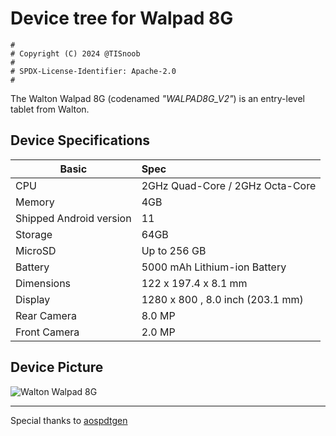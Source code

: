 # Device tree for Walpad 8G

```
#
# Copyright (C) 2024 @TISnoob
#
# SPDX-License-Identifier: Apache-2.0
#
```

The Walton Walpad 8G (codenamed _"WALPAD8G_V2"_) is an entry-level tablet from Walton.

## Device Specifications

| Basic                   | Spec                                                        |
| ----------------------- | :---------------------------------------------------------- |
| CPU                     | 2GHz Quad-Core / 2GHz Octa-Core                             |
| Memory                  | 4GB                                                         |
| Shipped Android version | 11                                                          |
| Storage                 | 64GB                                                        |
| MicroSD                 | Up to 256 GB                                                |
| Battery                 | 5000 mAh Lithium-ion Battery                                |
| Dimensions              | 122 x 197.4 x 8.1 mm                                        |
| Display                 | 1280 x 800 , 8.0 inch (203.1 mm)                            |
| Rear Camera             | 8.0 MP                                                      |
| Front Camera            | 2.0 MP                                                      |


## Device Picture

![Walton Walpad 8G][def]

[def]: https://waltonbd.com/image/magictoolbox_cache/cf3e6ec01aac7cb79461bcfe9d0d075e/5/6/5600_product/thumb500x500/2669308941/Walpad-8G-2-F_1644303973_1644378061.png


-----------------------------------------------------------------------------------------

Special thanks to [aospdtgen](https://github.com/sebaubuntu-python/aospdtgen)
